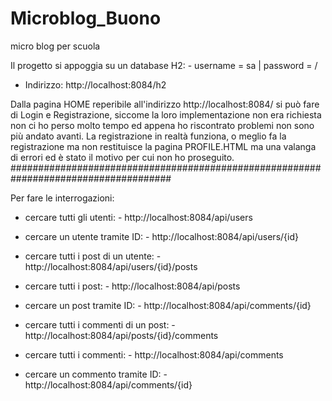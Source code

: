 # Microblog_Buono
 micro blog per scuola
 
 Il progetto si appoggia su un database H2:
                                               - username = sa
                                               | password = /
                                               
 - Indirizzo: http://localhost:8084/h2


Dalla pagina HOME reperibile all'indirizzo http://localhost:8084/ si può fare di Login e Registrazione, siccome la loro implementazione non era richiesta non ci ho perso molto tempo ed appena ho riscontrato problemi non sono più andato avanti. La registrazione in realtà funziona, o meglio fa la registrazione ma non restituisce la pagina PROFILE.HTML ma una valanga di errori ed è stato il motivo per cui non ho proseguito.
#####################################################################################
 
 Per fare le interrogazioni:
 
   - cercare tutti gli utenti:
                         - http://localhost:8084/api/users
   - cercare un utente tramite ID:
                         - http://localhost:8084/api/users/{id}
   - cercare tutti i post di un utente:
                         - http://localhost:8084/api/users/{id}/posts
   
   - cercare tutti i post:
                         - http://localhost:8084/api/posts
   - cercare un post tramite ID:
                         - http://localhost:8084/api/comments/{id}
   - cercare tutti i commenti di un post:
                         - http://localhost:8084/api/posts/{id}/comments
   
   - cercare tutti i commenti:
                         - http://localhost:8084/api/comments
   - cercare un commento tramite ID:
                         - http://localhost:8084/api/comments/{id}
